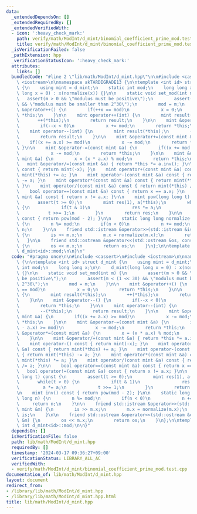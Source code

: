 ```yaml
---
data:
  _extendedDependsOn: []
  _extendedRequiredBy: []
  _extendedVerifiedWith:
  - icon: ':heavy_check_mark:'
    path: verify/math/ModInt/d_mint/binomial_coefficient_prime_mod.test.cpp
    title: verify/math/ModInt/d_mint/binomial_coefficient_prime_mod.test.cpp
  _isVerificationFailed: false
  _pathExtension: hpp
  _verificationStatusIcon: ':heavy_check_mark:'
  attributes:
    links: []
  bundledCode: "#line 2 \"lib/math/ModInt/d_mint.hpp\"\n\n#include <cassert>\n#include\
    \ <iostream>\n\nnamespace akTARDIGRADE13 {\n\ntemplate <int id> struct d_mint\
    \ {\n    using mint = d_mint;\n    static int mod;\n    long long x;\n\n    d_mint(long\
    \ long x = 0) : x(normalize(x)) {}\n\n    static void set_mod(int m) {\n     \
    \   assert(m > 0 && \"modulus must be positive\");\n        assert(m < (1 << 30)\
    \ && \"modulus must be smaller than 2^30\");\n        mod = m;\n    }\n\n    mint\
    \ &operator++() {\n        if(++x == mod)\n            x = 0;\n        return\
    \ *this;\n    }\n\n    mint operator++(int) {\n        mint result(*this);\n \
    \       ++(*this);\n        return result;\n    }\n\n    mint &operator--() {\n\
    \        if(--x < 0)\n            x += mod;\n        return *this;\n    }\n\n\
    \    mint operator--(int) {\n        mint result(*this);\n        --(*this);\n\
    \        return result;\n    }\n\n    mint &operator+=(const mint &a) {\n    \
    \    if((x += a.x) >= mod)\n            x -= mod;\n        return *this;\n   \
    \ }\n\n    mint &operator-=(const mint &a) {\n        if((x += mod - a.x) >= mod)\n\
    \            x -= mod;\n        return *this;\n    }\n\n    mint &operator*=(const\
    \ mint &a) {\n        x = (x * a.x) % mod;\n        return *this;\n    }\n\n \
    \   mint &operator/=(const mint &a) { return *this *= a.inv(); }\n\n    mint operator-()\
    \ const { return mint(-x); }\n    mint operator+(const mint &a) const { return\
    \ mint(*this) += a; }\n    mint operator-(const mint &a) const { return mint(*this)\
    \ -= a; }\n    mint operator*(const mint &a) const { return mint(*this) *= a;\
    \ }\n    mint operator/(const mint &a) const { return mint(*this) /= a; }\n\n\
    \    bool operator==(const mint &a) const { return x == a.x; }\n    bool operator!=(const\
    \ mint &a) const { return x != a.x; }\n\n    mint pow(long long t) const {\n \
    \       assert(t >= 0);\n        mint res(1), a(*this);\n        while(t > 0)\
    \ {\n            if(t & 1)\n                res *= a;\n            a *= a;\n \
    \           t >>= 1;\n        }\n        return res;\n    }\n\n    mint inv()\
    \ const { return pow(mod - 2); }\n\n    static long long normalize(long long n)\
    \ {\n        n %= mod;\n        if(n < 0)\n            n += mod;\n        return\
    \ n;\n    }\n\n    friend std::istream &operator>>(std::istream &is, mint &m)\
    \ {\n        is >> m.x;\n        m.x = normalize(m.x);\n        return is;\n \
    \   }\n\n    friend std::ostream &operator<<(std::ostream &os, const mint &m)\
    \ {\n        os << m.x;\n        return os;\n    }\n};\n\ntemplate <int id> int\
    \ d_mint<id>::mod;\n\n}\n"
  code: "#pragma once\n\n#include <cassert>\n#include <iostream>\n\nnamespace akTARDIGRADE13\
    \ {\n\ntemplate <int id> struct d_mint {\n    using mint = d_mint;\n    static\
    \ int mod;\n    long long x;\n\n    d_mint(long long x = 0) : x(normalize(x))\
    \ {}\n\n    static void set_mod(int m) {\n        assert(m > 0 && \"modulus must\
    \ be positive\");\n        assert(m < (1 << 30) && \"modulus must be smaller than\
    \ 2^30\");\n        mod = m;\n    }\n\n    mint &operator++() {\n        if(++x\
    \ == mod)\n            x = 0;\n        return *this;\n    }\n\n    mint operator++(int)\
    \ {\n        mint result(*this);\n        ++(*this);\n        return result;\n\
    \    }\n\n    mint &operator--() {\n        if(--x < 0)\n            x += mod;\n\
    \        return *this;\n    }\n\n    mint operator--(int) {\n        mint result(*this);\n\
    \        --(*this);\n        return result;\n    }\n\n    mint &operator+=(const\
    \ mint &a) {\n        if((x += a.x) >= mod)\n            x -= mod;\n        return\
    \ *this;\n    }\n\n    mint &operator-=(const mint &a) {\n        if((x += mod\
    \ - a.x) >= mod)\n            x -= mod;\n        return *this;\n    }\n\n    mint\
    \ &operator*=(const mint &a) {\n        x = (x * a.x) % mod;\n        return *this;\n\
    \    }\n\n    mint &operator/=(const mint &a) { return *this *= a.inv(); }\n\n\
    \    mint operator-() const { return mint(-x); }\n    mint operator+(const mint\
    \ &a) const { return mint(*this) += a; }\n    mint operator-(const mint &a) const\
    \ { return mint(*this) -= a; }\n    mint operator*(const mint &a) const { return\
    \ mint(*this) *= a; }\n    mint operator/(const mint &a) const { return mint(*this)\
    \ /= a; }\n\n    bool operator==(const mint &a) const { return x == a.x; }\n \
    \   bool operator!=(const mint &a) const { return x != a.x; }\n\n    mint pow(long\
    \ long t) const {\n        assert(t >= 0);\n        mint res(1), a(*this);\n \
    \       while(t > 0) {\n            if(t & 1)\n                res *= a;\n   \
    \         a *= a;\n            t >>= 1;\n        }\n        return res;\n    }\n\
    \n    mint inv() const { return pow(mod - 2); }\n\n    static long long normalize(long\
    \ long n) {\n        n %= mod;\n        if(n < 0)\n            n += mod;\n   \
    \     return n;\n    }\n\n    friend std::istream &operator>>(std::istream &is,\
    \ mint &m) {\n        is >> m.x;\n        m.x = normalize(m.x);\n        return\
    \ is;\n    }\n\n    friend std::ostream &operator<<(std::ostream &os, const mint\
    \ &m) {\n        os << m.x;\n        return os;\n    }\n};\n\ntemplate <int id>\
    \ int d_mint<id>::mod;\n\n}"
  dependsOn: []
  isVerificationFile: false
  path: lib/math/ModInt/d_mint.hpp
  requiredBy: []
  timestamp: '2024-03-17 09:36:27+09:00'
  verificationStatus: LIBRARY_ALL_AC
  verifiedWith:
  - verify/math/ModInt/d_mint/binomial_coefficient_prime_mod.test.cpp
documentation_of: lib/math/ModInt/d_mint.hpp
layout: document
redirect_from:
- /library/lib/math/ModInt/d_mint.hpp
- /library/lib/math/ModInt/d_mint.hpp.html
title: lib/math/ModInt/d_mint.hpp
---
```

